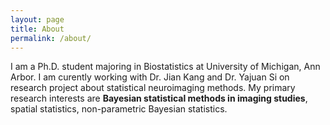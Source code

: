 ```yaml
---
layout: page
title: About
permalink: /about/
---
```


I am a Ph.D. student majoring in Biostatistics at University of Michigan, Ann Arbor. I am curently working with Dr. Jian Kang and Dr. Yajuan Si on research project about statistical neuroimaging methods. My primary research interests are **Bayesian statistical methods in imaging studies**, spatial statistics, non-parametric Bayesian statistics. 
